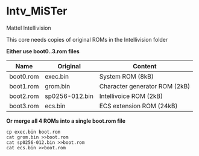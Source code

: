 
# Intv_MiSTer

Mattel Intellivision

This core needs copies of original ROMs in the Intellivision folder


**Either use boot0..3.rom files**

Name      | Original   | Content
----------|------------|--------------------
boot0.rom | exec.bin   | System ROM (8kB)
boot1.rom | grom.bin   | Character generator ROM (2kB)
boot2.rom | sp0256-012.bin | Intellivoice ROM (2kB)
boot3.rom | ecs.bin    | ECS extension ROM (24kB)


**Or merge all 4 ROMs into a single boot.rom file**
```
cp exec.bin boot.rom
cat grom.bin >>boot.rom
cat sp0256-012.bin >>boot.rom
cat ecs.bin >>boot.rom
```
